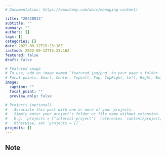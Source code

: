 ```yaml
---
# Documentation: https://wowchemy.com/docs/managing-content/

title: "20220913"
subtitle: ""
summary: ""
authors: []
tags: []
categories: []
date: 2022-09-12T15:23:16Z
lastmod: 2022-09-12T15:23:16Z
featured: false
draft: false

# Featured image
# To use, add an image named `featured.jpg/png` to your page's folder.
# Focal points: Smart, Center, TopLeft, Top, TopRight, Left, Right, BottomLeft, Bottom, BottomRight.
image:
  caption: ""
  focal_point: ""
  preview_only: false

# Projects (optional).
#   Associate this post with one or more of your projects.
#   Simply enter your project's folder or file name without extension.
#   E.g. `projects = ["internal-project"]` references `content/project/deep-learning/index.md`.
#   Otherwise, set `projects = []`.
projects: []
---
```


## Note

